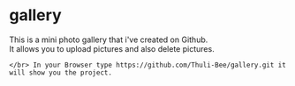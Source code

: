 # gallery
This is a mini photo gallery that i've created on Github. 
</br>It allows you to upload pictures and also delete pictures.

    </br> In your Browser type https://github.com/Thuli-Bee/gallery.git it will show you the project.
